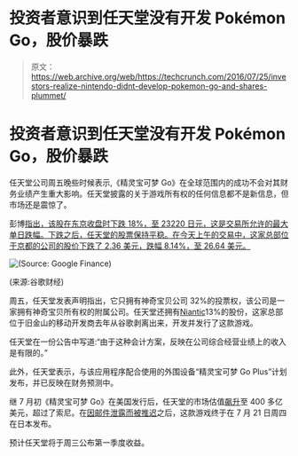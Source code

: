 # 投资者意识到任天堂没有开发 Pokémon Go，股价暴跌

> 原文：<https://web.archive.org/web/https://techcrunch.com/2016/07/25/investors-realize-nintendo-didnt-develop-pokemon-go-and-shares-plummet/>

# 投资者意识到任天堂没有开发 Pokémon Go，股价暴跌

任天堂公司周五晚些时候表示,《精灵宝可梦 Go》在全球范围内的成功不会对其财务业绩产生重大影响。任天堂披露的关于游戏所有权的任何信息都不是新信息，但市场还是震惊了。

彭博[指出，该股在东京收盘时下跌 18%，至 23220 日元，这是交易所允许的最大单日跌幅。下跌之后，任天堂的股票保持平稳。在今天上午的交易中，这家总部位于京都的公司的股价下跌了 2.36 美元，跌幅 8.14%，至 26.64 美元。](https://web.archive.org/web/20230306185436/http://www.bloomberg.com/news/articles/2016-07-25/nintendo-set-to-plunge-after-saying-pokemon-go-s-impact-limited)

![(Source: Google Finance)](img/2370fefe0ec18c9f3cf85c372a721807.png)

(来源:谷歌财经)

周五，任天堂发表声明指出，它只拥有神奇宝贝公司 32%的投票权，该公司是一家拥有神奇宝贝所有权的附属公司。任天堂还拥有[Niantic](https://web.archive.org/web/20230306185436/https://www.crunchbase.com/organization/nianticlabs-google)13%的股份，这家总部位于旧金山的移动开发商去年从谷歌剥离出来，开发并发行了这款游戏。

任天堂在一份公告中写道:“由于这种会计方案，反映在公司综合经营业绩上的收入是有限的。”

此外，任天堂表示，与该应用程序配合使用的外围设备“精灵宝可梦 Go Plus”计划发布，并已反映在财务预测中。

继 7 月初《精灵宝可梦 Go》在美国发行后，任天堂的市场估值[飙升](https://web.archive.org/web/20230306185436/https://techcrunch.com/2016/07/20/what-the-pokemon-go-hype-train-means-for-nintendos-value/)至 400 多亿美元，超过了索尼。在[因邮件泄露而被推迟](https://web.archive.org/web/20230306185436/https://techcrunch.com/2016/07/19/pokemon-go-launch-in-japan-postponed-after-email-leak/)之后，这款游戏终于在 7 月 21 日周四在日本发布。

预计任天堂将于周三公布第一季度收益。